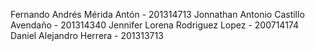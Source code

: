 Fernando Andrés Mérida Antón  - 201314713
Jonnathan Antonio Castillo Avendaño - 201314340
Jennifer Lorena Rodriguez Lopez - 200714174
Daniel Alejandro Herrera - 201313713
